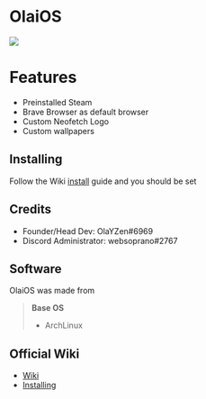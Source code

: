 # **OlaiOS**
<img src="https://i.imgur.com/X8QbiuX.png"/>

# **Features**
- Preinstalled Steam
- Brave Browser as default browser
- Custom Neofetch Logo
- Custom wallpapers

## **Installing**
Follow the Wiki [install](https://github.com/OlaYZen/OlaiOS/wiki/Installing-the-OS) guide and you should be set

## **Credits**
- Founder/Head Dev: OlaYZen#6969
- Discord Administrator: websoprano#2767

## **Software**
OlaiOS was made from

> **Base OS**
> - ArchLinux

## **Official Wiki**
- [Wiki](https://github.com/OlaYZen/OlaiOS/wiki)
- [Installing](https://github.com/OlaYZen/OlaiOS/wiki/Installing-the-OS)

